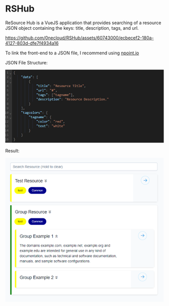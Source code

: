 # RSHub

ReSource Hub is a VueJS application that provides searching of a resource JSON object containing the keys: title, description, tags, and url.

https://github.com/0necloud/RSHub/assets/60743000/ecbecef2-180a-4127-803d-dfe7f4934a16

To link the front-end to a JSON file, I recommend using [npoint.io](https://www.npoint.io/)

JSON File Structure:

![](demo/json.png)

Result:

![](demo/result.png)